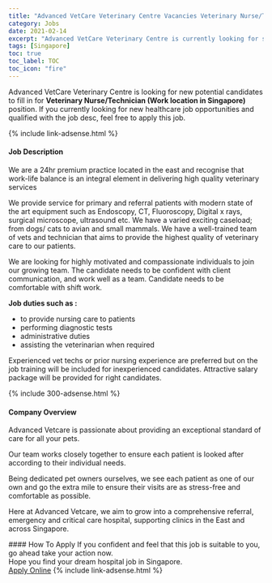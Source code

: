 ```yaml
---
title: "Advanced VetCare Veterinary Centre Vacancies Veterinary Nurse/Technician (Work location in Singapore)" 
category: Jobs 
date: 2021-02-14 
excerpt: "Advanced VetCare Veterinary Centre is currently looking for suitable person to fill in the Veterinary Nurse/Technician (Work location in Singapore) which positioned at Singapore" 
tags: [Singapore] 
toc: true 
toc_label: TOC 
toc_icon: "fire" 
--- 
```


<p>Advanced VetCare Veterinary Centre is looking for new potential candidates to fill in for <b>Veterinary Nurse/Technician (Work location in Singapore)</b> position. If you currently looking for new healthcare job opportunities and qualified with the job desc, feel free to apply this job.
</p>{% include link-adsense.html %} 
<div><div><h4>Job Description</h4></div><div><div><span><div><p>We are a 24hr premium practice located in the east and recognise that work-life balance is an integral element in delivering high quality veterinary services</p><p>We provide service for primary and referral patients with modern state of the art equipment such as Endoscopy, CT, Fluoroscopy, Digital x rays, surgical microscope, ultrasound etc. We have a varied exciting caseload; from dogs/ cats to avian and small mammals. We have a well-trained team of vets and technician that aims to provide the highest quality of veterinary care to our patients.</p><p>We are looking for highly motivated and compassionate individuals to join our growing team. The candidate needs to be confident with client communication, and work well as a team.&#160;Candidate needs to be comfortable with shift work.</p><p><strong>Job duties such as :</strong></p><ul><li>to&#160;provide nursing care to patients</li><li>performing diagnostic tests</li><li>administrative duties&#160;</li><li>assisting the veterinarian when required&#160;</li></ul><p>Experienced vet techs or prior nursing experience are preferred but on the job training will be included for inexperienced candidates. Attractive salary package will be provided for right candidates.</p></div></span></div></div></div> 
{% include 300-adsense.html %} 
<div><div><h4>Company Overview</h4></div><div><div><span><div><p>Advanced Vetcare is passionate about providing an exceptional standard of care for all your pets.</p><p>Our team works closely together to ensure each patient is looked after according to their individual needs.</p><p>Being dedicated pet owners ourselves, we see each patient as one of our own and go the extra mile to ensure their visits are as stress-free and comfortable as possible.</p><p>Here at Advanced Vetcare, we aim to grow into a comprehensive referral, emergency and critical care hospital, supporting clinics in the East and across Singapore.</p></div></span></div></div></div> 
#### How To Apply 
If you confident and feel that this job is suitable to you, go ahead take your action now. <br/> 
Hope you find your dream hospital job in Singapore. <br/> 
<a href="https://www.jobstreet.com.my/en/job/veterinary-nurse-technician-work-location-in-singapore-8337744/origin/sg?jobId=jobstreet-sg-job-8337744" class="btn btn--warning" target="_blank" rel="nofollow noopenner">Apply Online</a> 
{% include link-adsense.html %} 